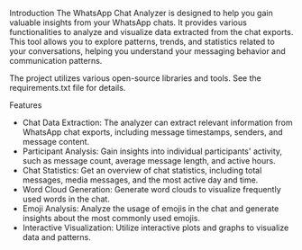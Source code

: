 Introduction
The WhatsApp Chat Analyzer is designed to help you gain valuable insights from your WhatsApp chats. It provides various functionalities to analyze and visualize data extracted from the chat exports. This tool allows you to explore patterns, trends, and statistics related to your conversations, helping you understand your messaging behavior and communication patterns.

The project utilizes various open-source libraries and tools. See the requirements.txt file for details.


Features
 * Chat Data Extraction: The analyzer can extract relevant information from WhatsApp chat exports, including message timestamps, senders, and message content.
 * Participant Analysis: Gain insights into individual participants' activity, such as message count, average message length, and active hours.
 * Chat Statistics: Get an overview of chat statistics, including total messages, media messages, and the most active day and time.
 * Word Cloud Generation: Generate word clouds to visualize frequently used words in the chat.
 * Emoji Analysis: Analyze the usage of emojis in the chat and generate insights about the most commonly used emojis.
 * Interactive Visualization: Utilize interactive plots and graphs to visualize data and patterns.
